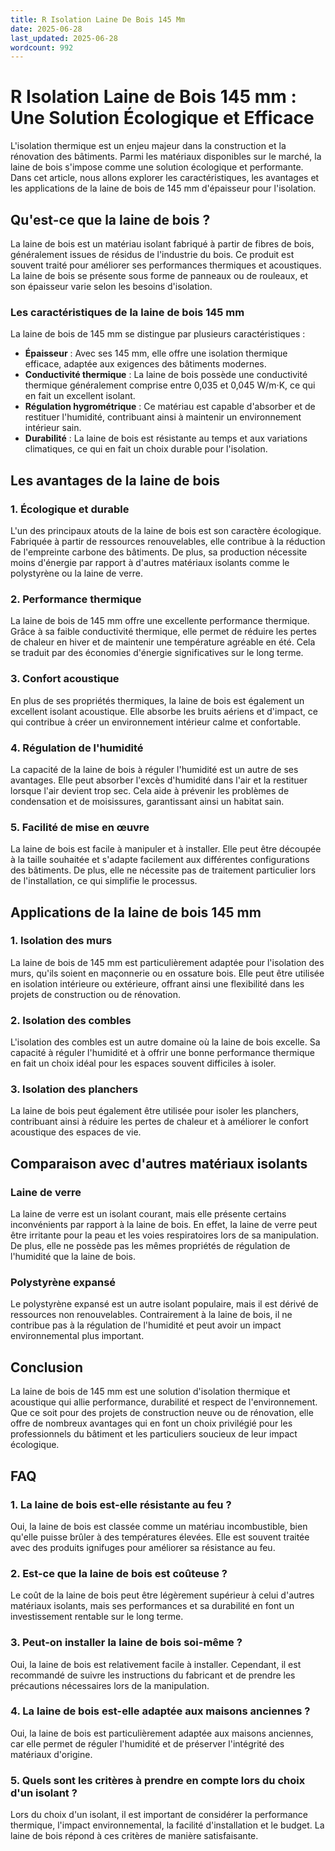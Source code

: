 ```yaml
---
title: R Isolation Laine De Bois 145 Mm
date: 2025-06-28
last_updated: 2025-06-28
wordcount: 992
---
```


# R Isolation Laine de Bois 145 mm : Une Solution Écologique et Efficace

L'isolation thermique est un enjeu majeur dans la construction et la rénovation des bâtiments. Parmi les matériaux disponibles sur le marché, la laine de bois s'impose comme une solution écologique et performante. Dans cet article, nous allons explorer les caractéristiques, les avantages et les applications de la laine de bois de 145 mm d'épaisseur pour l'isolation.

## Qu'est-ce que la laine de bois ?

La laine de bois est un matériau isolant fabriqué à partir de fibres de bois, généralement issues de résidus de l'industrie du bois. Ce produit est souvent traité pour améliorer ses performances thermiques et acoustiques. La laine de bois se présente sous forme de panneaux ou de rouleaux, et son épaisseur varie selon les besoins d'isolation.

### Les caractéristiques de la laine de bois 145 mm

La laine de bois de 145 mm se distingue par plusieurs caractéristiques :

- **Épaisseur** : Avec ses 145 mm, elle offre une isolation thermique efficace, adaptée aux exigences des bâtiments modernes.
- **Conductivité thermique** : La laine de bois possède une conductivité thermique généralement comprise entre 0,035 et 0,045 W/m·K, ce qui en fait un excellent isolant.
- **Régulation hygrométrique** : Ce matériau est capable d'absorber et de restituer l'humidité, contribuant ainsi à maintenir un environnement intérieur sain.
- **Durabilité** : La laine de bois est résistante au temps et aux variations climatiques, ce qui en fait un choix durable pour l'isolation.

## Les avantages de la laine de bois

### 1. Écologique et durable

L'un des principaux atouts de la laine de bois est son caractère écologique. Fabriquée à partir de ressources renouvelables, elle contribue à la réduction de l'empreinte carbone des bâtiments. De plus, sa production nécessite moins d'énergie par rapport à d'autres matériaux isolants comme le polystyrène ou la laine de verre.

### 2. Performance thermique

La laine de bois de 145 mm offre une excellente performance thermique. Grâce à sa faible conductivité thermique, elle permet de réduire les pertes de chaleur en hiver et de maintenir une température agréable en été. Cela se traduit par des économies d'énergie significatives sur le long terme.

### 3. Confort acoustique

En plus de ses propriétés thermiques, la laine de bois est également un excellent isolant acoustique. Elle absorbe les bruits aériens et d'impact, ce qui contribue à créer un environnement intérieur calme et confortable.

### 4. Régulation de l'humidité

La capacité de la laine de bois à réguler l'humidité est un autre de ses avantages. Elle peut absorber l'excès d'humidité dans l'air et la restituer lorsque l'air devient trop sec. Cela aide à prévenir les problèmes de condensation et de moisissures, garantissant ainsi un habitat sain.

### 5. Facilité de mise en œuvre

La laine de bois est facile à manipuler et à installer. Elle peut être découpée à la taille souhaitée et s'adapte facilement aux différentes configurations des bâtiments. De plus, elle ne nécessite pas de traitement particulier lors de l'installation, ce qui simplifie le processus.

## Applications de la laine de bois 145 mm

### 1. Isolation des murs

La laine de bois de 145 mm est particulièrement adaptée pour l'isolation des murs, qu'ils soient en maçonnerie ou en ossature bois. Elle peut être utilisée en isolation intérieure ou extérieure, offrant ainsi une flexibilité dans les projets de construction ou de rénovation.

### 2. Isolation des combles

L'isolation des combles est un autre domaine où la laine de bois excelle. Sa capacité à réguler l'humidité et à offrir une bonne performance thermique en fait un choix idéal pour les espaces souvent difficiles à isoler.

### 3. Isolation des planchers

La laine de bois peut également être utilisée pour isoler les planchers, contribuant ainsi à réduire les pertes de chaleur et à améliorer le confort acoustique des espaces de vie.

## Comparaison avec d'autres matériaux isolants

### Laine de verre

La laine de verre est un isolant courant, mais elle présente certains inconvénients par rapport à la laine de bois. En effet, la laine de verre peut être irritante pour la peau et les voies respiratoires lors de sa manipulation. De plus, elle ne possède pas les mêmes propriétés de régulation de l'humidité que la laine de bois.

### Polystyrène expansé

Le polystyrène expansé est un autre isolant populaire, mais il est dérivé de ressources non renouvelables. Contrairement à la laine de bois, il ne contribue pas à la régulation de l'humidité et peut avoir un impact environnemental plus important.

## Conclusion

La laine de bois de 145 mm est une solution d'isolation thermique et acoustique qui allie performance, durabilité et respect de l'environnement. Que ce soit pour des projets de construction neuve ou de rénovation, elle offre de nombreux avantages qui en font un choix privilégié pour les professionnels du bâtiment et les particuliers soucieux de leur impact écologique.

## FAQ

### 1. La laine de bois est-elle résistante au feu ?

Oui, la laine de bois est classée comme un matériau incombustible, bien qu'elle puisse brûler à des températures élevées. Elle est souvent traitée avec des produits ignifuges pour améliorer sa résistance au feu.

### 2. Est-ce que la laine de bois est coûteuse ?

Le coût de la laine de bois peut être légèrement supérieur à celui d'autres matériaux isolants, mais ses performances et sa durabilité en font un investissement rentable sur le long terme.

### 3. Peut-on installer la laine de bois soi-même ?

Oui, la laine de bois est relativement facile à installer. Cependant, il est recommandé de suivre les instructions du fabricant et de prendre les précautions nécessaires lors de la manipulation.

### 4. La laine de bois est-elle adaptée aux maisons anciennes ?

Oui, la laine de bois est particulièrement adaptée aux maisons anciennes, car elle permet de réguler l'humidité et de préserver l'intégrité des matériaux d'origine.

### 5. Quels sont les critères à prendre en compte lors du choix d'un isolant ?

Lors du choix d'un isolant, il est important de considérer la performance thermique, l'impact environnemental, la facilité d'installation et le budget. La laine de bois répond à ces critères de manière satisfaisante.